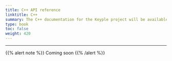 ```yaml
---
title: C++ API reference
linktitle: C++
summary: The C++ documentation for the Keyple project will be available online.
type: book
toc: false
weight: 420
---
```


---

{{% alert note %}} Coming soon {{% /alert %}} 